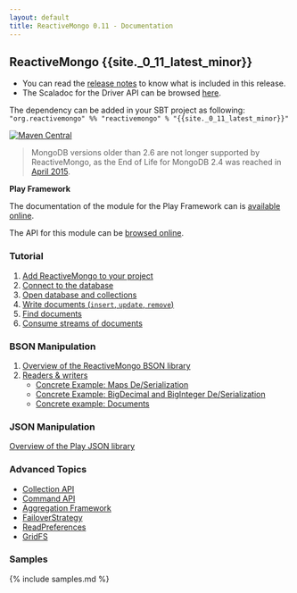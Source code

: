 ```yaml
---
layout: default
title: ReactiveMongo 0.11 - Documentation
---
```


## ReactiveMongo {{site._0_11_latest_minor}}

* You can read the [release notes](release-details.html) to know what is included in this release.
* The Scaladoc for the Driver API can be browsed [here](../api/index.html).

The dependency can be added in your SBT project as following: `"org.reactivemongo" %% "reactivemongo" % "{{site._0_11_latest_minor}}"`

[![Maven Central](https://maven-badges.herokuapp.com/maven-central/org.reactivemongo/reactivemongo_2.11/badge.svg)](https://maven-badges.herokuapp.com/maven-central/org.reactivemongo/reactivemongo_2.11/)

> MongoDB versions older than 2.6 are not longer supported by ReactiveMongo, as the End of Life for MongoDB 2.4 was reached in [April 2015](https://www.mongodb.com/support-policy).

**Play Framework**

The documentation of the module for the Play Framework can is [available online](tutorial/play2.html).

The API for this module can be [browsed online](../play-api/index.html).

### Tutorial

1. [Add ReactiveMongo to your project](tutorial/setup.html)
2. [Connect to the database](tutorial/connect-database.html)
3. [Open database and collections](tutorial/database-and-collection.html)
4. [Write documents (`insert`, `update`, `remove`)](tutorial/write-documents.html)
5. [Find documents](tutorial/find-documents.html)
6. [Consume streams of documents](tutorial/consume-streams.html)

### BSON Manipulation

1. [Overview of the ReactiveMongo BSON library](bson/overview.html)
2. [Readers & writers](bson/typeclasses.html)
   - [Concrete Example: Maps De/Serialization](bson/example-maps.html)
   - [Concrete Example: BigDecimal and BigInteger De/Serialization](bson/example-bigdecimal.html)
   - [Concrete example: Documents](bson/example-document.html)

### JSON Manipulation

[Overview of the Play JSON library](json/overview.html)

### Advanced Topics

- [Collection API](advanced-topics/collection-api.html)
- [Command API](advanced-topics/commands.html)
- [Aggregation Framework](advanced-topics/aggregation.html)
- [FailoverStrategy](advanced-topics/failoverstrategy.html)
- [ReadPreferences](advanced-topics/read-preferences.html)
- [GridFS](advanced-topics/gridfs.html)

### Samples

{% include samples.md %}